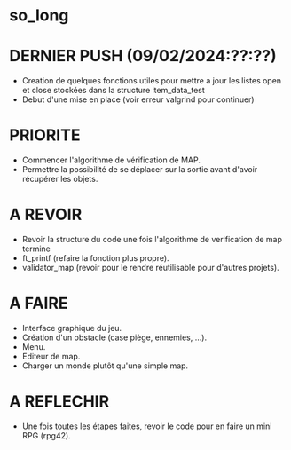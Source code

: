 # so_long

# DERNIER PUSH (09/02/2024:??:??)
- Creation de quelques fonctions utiles pour mettre a jour les listes open et close stockées dans la structure item_data_test
- Debut d'une mise en place (voir erreur valgrind pour continuer)

# PRIORITE
- Commencer l'algorithme de vérification de MAP.
- Permettre la possibilité de se déplacer sur la sortie avant d'avoir récupérer les objets.

# A REVOIR
- Revoir la structure du code une fois l'algorithme de verification de map termine
- ft_printf (refaire la fonction plus propre).
- validator_map (revoir pour le rendre réutilisable pour d'autres projets).

# A FAIRE
- Interface graphique du jeu.
- Création d'un obstacle (case piège, ennemies, ...).
- Menu.
- Editeur de map.
- Charger un monde plutôt qu'une simple map.

# A REFLECHIR
- Une fois toutes les étapes faites, revoir le code pour en faire un mini RPG (rpg42).